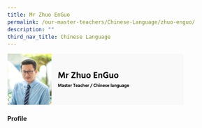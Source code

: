```yaml
---
title: Mr Zhuo EnGuo
permalink: /our-master-teachers/Chinese-Language/zhuo-enguo/
description: ""
third_nav_title: Chinese Language
---
```

<img src="/images/Mr%20Zhuo%20EnGuo.png" style="width:80%">

#### Profile